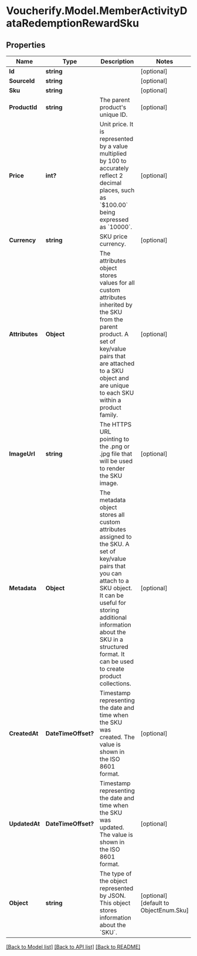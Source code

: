 # Voucherify.Model.MemberActivityDataRedemptionRewardSku

## Properties

Name | Type | Description | Notes
------------ | ------------- | ------------- | -------------
**Id** | **string** |  | [optional] 
**SourceId** | **string** |  | [optional] 
**Sku** | **string** |  | [optional] 
**ProductId** | **string** | The parent product&#39;s unique ID. | [optional] 
**Price** | **int?** | Unit price. It is represented by a value multiplied by 100 to accurately reflect 2 decimal places, such as &#x60;$100.00&#x60; being expressed as &#x60;10000&#x60;. | [optional] 
**Currency** | **string** | SKU price currency. | [optional] 
**Attributes** | **Object** | The attributes object stores values for all custom attributes inherited by the SKU from the parent product. A set of key/value pairs that are attached to a SKU object and are unique to each SKU within a product family. | [optional] 
**ImageUrl** | **string** | The HTTPS URL pointing to the .png or .jpg file that will be used to render the SKU image. | [optional] 
**Metadata** | **Object** | The metadata object stores all custom attributes assigned to the SKU. A set of key/value pairs that you can attach to a SKU object. It can be useful for storing additional information about the SKU in a structured format. It can be used to create product collections. | [optional] 
**CreatedAt** | **DateTimeOffset?** | Timestamp representing the date and time when the SKU was created. The value is shown in the ISO 8601 format. | [optional] 
**UpdatedAt** | **DateTimeOffset?** | Timestamp representing the date and time when the SKU was updated. The value is shown in the ISO 8601 format. | [optional] 
**Object** | **string** | The type of the object represented by JSON. This object stores information about the &#x60;SKU&#x60;. | [optional] [default to ObjectEnum.Sku]

[[Back to Model list]](../README.md#documentation-for-models) [[Back to API list]](../README.md#documentation-for-api-endpoints) [[Back to README]](../README.md)

